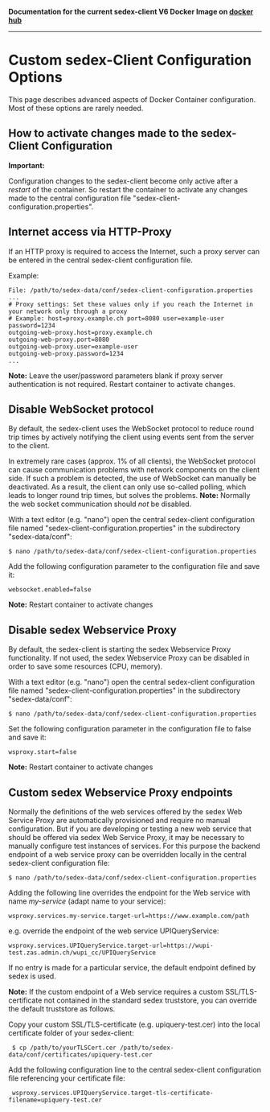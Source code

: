 **Documentation for the current sedex-client V6 Docker Image on [docker hub](https://hub.docker.com/r/sedexch/sedex-client)**

***

# Custom sedex-Client Configuration Options

This page describes advanced aspects of Docker Container configuration. Most of these options are rarely needed.

## How to activate changes made to the sedex-Client Configuration

**Important:**

Configuration changes to the sedex-client become only active after a *restart* of the container.
So restart the container to activate any changes made to the central configuration file "sedex-client-configuration.properties".


## Internet access via HTTP-Proxy
If an HTTP proxy is required to access the Internet, such a proxy server can be entered in the central sedex-client configuration file.

Example:

    File: /path/to/sedex-data/conf/sedex-client-configuration.properties
    ...
    # Proxy settings: Set these values only if you reach the Internet in your network only through a proxy
    # Example: host=proxy.example.ch port=8080 user=example-user password=1234
    outgoing-web-proxy.host=proxy.example.ch
    outgoing-web-proxy.port=8080
    outgoing-web-proxy.user=example-user
    outgoing-web-proxy.password=1234
    ...

**Note:** Leave the user/password parameters blank if proxy server authentication is not required. Restart container to activate changes.


## Disable WebSocket protocol
By default, the sedex-client uses the WebSocket protocol to reduce round trip times by actively notifying the client using events sent from the server to the client.

In extremely rare cases (approx. 1% of all clients), the WebSocket protocol can cause communication problems with network components on the client side.
If such a problem is detected, the use of WebSocket can manually be deactivated.
As a result, the client can only use so-called polling, which leads to longer round trip times, but solves the problems. **Note:** Normally the web socket communication should *not* be disabled.

With a text editor (e.g. "nano") open the central sedex-client configuration file named "sedex-client-configuration.properties" in the subdirectory "sedex-data/conf":

    $ nano /path/to/sedex-data/conf/sedex-client-configuration.properties

Add the following configuration parameter to the configuration file and save it:

    websocket.enabled=false
    
**Note:** Restart container to activate changes    


## Disable sedex Webservice Proxy
By default, the sedex-client is starting the sedex Webservice Proxy functionality. If not used, the sedex Webservice Proxy can be disabled in order to save some resources (CPU, memory).

With a text editor (e.g. "nano") open the central sedex-client configuration file named "sedex-client-configuration.properties" in the subdirectory "sedex-data/conf":

    $ nano /path/to/sedex-data/conf/sedex-client-configuration.properties

Set the following configuration parameter in the configuration file to false and save it:

    wsproxy.start=false

**Note:** Restart container to activate changes


## Custom sedex Webservice Proxy endpoints

Normally the definitions of the web services offered by the sedex Web Service Proxy are automatically provisioned and require no manual configuration. But if you are developing or testing a new web service that should be offered via sedex Web Service Proxy, it may be necessary to manually configure test instances of services.
For this purpose the backend endpoint of a web service proxy can be overridden locally in the central sedex-client configuration file:

    $ nano /path/to/sedex-data/conf/sedex-client-configuration.properties

Adding the following line overrides the endpoint for the Web service with name *my-service* (adapt name to your service):

    wsproxy.services.my-service.target-url=https://www.example.com/path  

e.g. override the endpoint of the web service UPIQueryService:
    
    wsproxy.services.UPIQueryService.target-url=https://wupi-test.zas.admin.ch/wupi_cc/UPIQueryService 

If no entry is made for a particular service, the default endpoint defined by sedex is used.

**Note:**
If the custom endpoint of a Web service requires a custom SSL/TLS-certificate not contained in the standard sedex truststore, you can override the default truststore as follows.

Copy your custom SSL/TLS-certificate (e.g. upiquery-test.cer) into the local certificate folder of your sedex-client:

     $ cp /path/to/yourTLSCert.cer /path/to/sedex-data/conf/certificates/upiquery-test.cer

Add the following configuration line to the central sedex-client configuration file referencing your certificate file:
    
     wsproxy.services.UPIQueryService.target-tls-certificate-filename=upiquery-test.cer  

